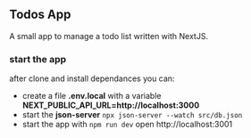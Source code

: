 ## Todos App

A small app to manage a todo list written with NextJS.


### start the app
after clone and install dependances you can:
- create a file **.env.local** with a variable **NEXT_PUBLIC_API_URL=http://localhost:3000**
- start the **json-server**
`npx json-server --watch src/db.json` 
- start the app with `npm run dev`
open http://localhost:3001
